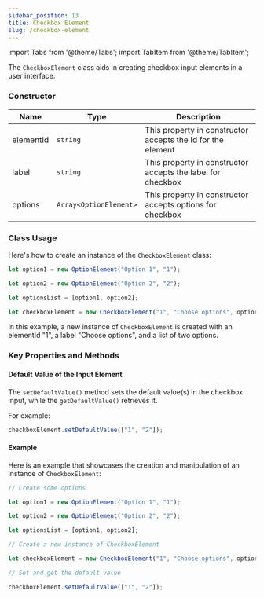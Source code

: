 ```yaml
---
sidebar_position: 13
title: Checkbox Element
slug: /checkbox-element
---
```


import Tabs from '@theme/Tabs';
import TabItem from '@theme/TabItem';


The `CheckboxElement` class aids in creating checkbox input elements in a user interface.

### Constructor

| Name | Type | Description | 
| ---- | ---- | ---- | 
| elementId | `string` | This property in constructor accepts the Id for the element | 
| label | `string` | This property in constructor accepts the label for checkbox | 
| options | `Array<OptionElement>` | This property in constructor accepts options for checkbox | 


### Class Usage

Here's how to create an instance of the `CheckboxElement` class:

<Tabs>
<TabItem value="typescript" label="Typescript">

```typescript
let option1 = new OptionElement("Option 1", "1");

let option2 = new OptionElement("Option 2", "2");

let optionsList = [option1, option2];

let checkboxElement = new CheckboxElement("1", "Choose options", optionsList);
```

</TabItem>
</Tabs>

In this example, a new instance of `CheckboxElement` is created with an elementId "1", a label "Choose options", and a list of two options.

### Key Properties and Methods

#### Default Value of the Input Element

The `setDefaultValue()` method sets the default value(s) in the checkbox input, while the `getDefaultValue()` retrieves it.

For example:

<Tabs>
<TabItem value="typescript" label="Typescript">

```typescript
checkboxElement.setDefaultValue(["1", "2"]);
```

</TabItem>
</Tabs>

#### Example

Here is an example that showcases the creation and manipulation of an instance of `CheckboxElement`:

<Tabs>
<TabItem value="typescript" label="Typescript">

```typescript
// Create some options

let option1 = new OptionElement("Option 1", "1");

let option2 = new OptionElement("Option 2", "2");

let optionsList = [option1, option2];

// Create a new instance of CheckboxElement

let checkboxElement = new CheckboxElement("1", "Choose options", optionsList);

// Set and get the default value

checkboxElement.setDefaultValue(["1", "2"]);
```

</TabItem>
</Tabs>

